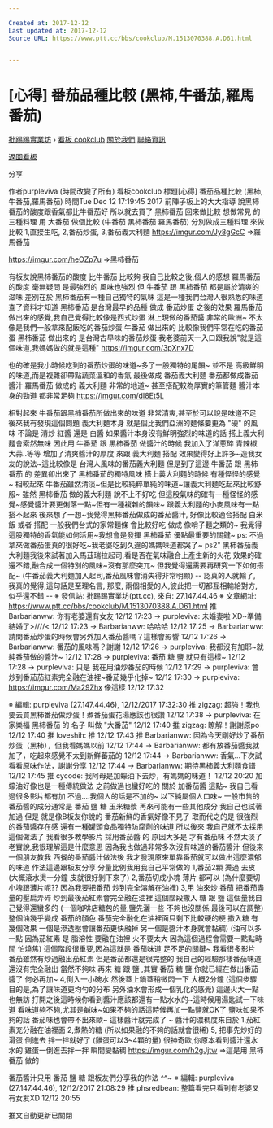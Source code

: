 ```yaml
---

Created at: 2017-12-12
Last updated at: 2017-12-12
Source URL: https://www.ptt.cc/bbs/cookclub/M.1513070388.A.D61.html


---
```


# [心得] 番茄品種比較 (黑柿,牛番茄,羅馬番茄)


[批踢踢實業坊](https://www.ptt.cc/) › [看板 cookclub](https://www.ptt.cc/bbs/cookclub/index.html) [關於我們](https://www.ptt.cc/about.html) [聯絡資訊](https://www.ptt.cc/contact.html)

[返回看板](https://www.ptt.cc/bbs/cookclub/index.html)

分享

作者purpleviva (時間改變了所有)
看板cookclub
標題\[心得\] 番茄品種比較 (黑柿,牛番茄,羅馬番茄)
時間Tue Dec 12 17:19:45 2017
前陣子板上的大大指導 說黑柿番茄的酸度跟香氣都比牛番茄好 所以就去買了 黑柿番茄 回來做比較 想做常見 的 三種料理 用 大番茄 做個比較 (牛番茄 黑柿番茄 羅馬番茄) 分別做成三種料理 來做比較 1,直接生吃, 2,番茄炒蛋, 3,番茄義大利麵 <https://imgur.com/Jy8gGcC> =>羅馬番茄

<https://imgur.com/heOZp7u> =>黑柿番茄

有板友說黑柿番茄的酸度 比牛番茄 比較夠 我自己比較之後,個人的感想 羅馬番茄的酸度 毫無疑問 是最強烈的 風味也強烈 但 牛番茄 跟 黑柿番茄 都是屬於清爽的滋味 差別在於 黑柿番茄有一種自己獨特的氣味 這是一種我們台灣人很熟悉的味道 查了資料才知道 黑柿番茄 是台灣最早的品種 做成 番茄炒蛋 之後的效果 羅馬番茄做出來的感覺,我自己覺得比較像是西式炒蛋 淋上現做的番茄醬 非常的歐洲~ 不太像是我們一般拿來配飯吃的番茄炒蛋 牛番茄 做出來的 比較像我們平常在吃的番茄蛋 黑柿番茄 做出來的 是台灣古早味的番茄炒蛋 我老婆前天一入口跟我說"就是這個味道,我媽媽做的就是這種" <https://imgur.com/3pXnx7D>

也的確是我小時候吃到的番茄炒蛋的味道~多了一股獨特的尾韻~ 並不是 高級鮮明 的味道,而是複雜卻帶點蔬菜溫和的香氣 最後做成 番茄義大利麵 番茄都做成番茄醬汁 羅馬番茄 做成的 義大利麵 非常的地道~ 甚至搭配較為厚實的筆管麵 醬汁本身的勁道 都非常足夠 <https://imgur.com/dI8Et5L>

相對起來 牛番茄跟黑柿番茄所做出來的味道 非常清爽,甚至於可以說是味道不足 後來我有發現這個問題 義大利麵本身 就是個比我們亞洲的麵條要更為 "硬" 的風味 不論是 清炒 紅醬 還是 白醬 如果醬汁本身沒有鮮明強烈的味道的話 搭上義大利麵會索然無味 因此用 牛番茄 跟 黑柿番茄 做醬汁的時候 我加入了洋蔥碎 青辣椒 大蒜..等等 增加了清爽醬汁的厚度 來跟 義大利麵 搭配 效果變得好上許多~造我女友的說法~這比較像是 台灣人風味的番茄義大利麵 但是到了這邊 牛番茄 跟 黑柿番茄 的 差異卻出來了 黑柿番茄的獨特風味 搭上義大利麵的時候 有種怪怪的感覺~ 相較起來 牛番茄雖然清淡~但是比較純粹單純的味道~讓義大利麵吃起來比較舒服~ 雖然 黑柿番茄 做的義大利麵 說不上不好吃 但這股氣味的確有一種怪怪的感覺~感覺醬汁要更俐落一點~但有一種複雜的韻味~ 跟義大利麵的小麥風味有一點搭不起來 後來想了一想~我覺得黑柿番茄做成的番茄醬汁, 好像比較適合搭配 白米飯 或者 搭配 一般我們台式的家常麵條 會比較好吃 做成 像哨子麵之類的~ 我覺得這股獨特的香氣能如何活用~我想會是發揮 黑柿番茄 優點最重要的關鍵~ ps: 不過拿來做番茄蛋真的很好吃~我老婆吃到久違的媽媽味道都哭了~ ps2" 黑柿番茄義大利麵我後來試著加入馬茲瑞拉起司,看是否在氣味融合上產生新的火花 效果的確還不錯,融合成一個特別的風味~沒有那麼突兀~ 但我覺得還需要再研究一下如何搭配~ (牛番茄義大利麵加入起司,番茄風味會消失得非常明顯) -- 認真的人就輸了, 我真的覺得,這句話是至理名言, 那麼, 兩個相愛的人,彼此把一切都互相輸給對方,似乎還不錯 -- ※ 發信站: 批踢踢實業坊(ptt.cc), 來自: 27.147.44.46 ※ 文章網址: <https://www.ptt.cc/bbs/cookclub/M.1513070388.A.D61.html>
推 Barbarianww: 你有老婆還有女友 12/12 17:23
→ purpleviva: 未婚妻啦 XD~準備結婚了>////< 12/12 17:23
→ Barbarianww: 哈哈哈 12/12 17:25
→ Barbarianww: 請問番茄炒蛋的時候會另外加入番茄醬嗎？這樣會影響 12/12 17:26
→ Barbarianww: 番茄的風味嗎？謝謝 12/12 17:26
→ purpleviva: 我都沒有加耶~就純番茄做的醬汁~ 12/12 17:28
→ purpleviva: 番茄 糖 鹽 就只有這樣~ 12/12 17:28
→ purpleviva: 只是 我在用油炒番茄的時候 12/12 17:29
→ purpleviva: 會炒到番茄茄紅素完全融在油裡~番茄幾乎化掉~ 12/12 17:30
→ purpleviva: <https://imgur.com/Ma29Zhx> 像這樣 12/12 17:32

※ 編輯: purpleviva (27.147.44.46), 12/12/2017 17:32:30
推 zigzag: 超強！我也要去買黑柿番茄做炒蛋！煮番茄蛋花湯應該也很讚 12/12 17:38
→ purpleviva: 在家樂福 黑柿番茄 的 名子 叫做 "大番茄" 12/12 17:40
推 zigzag: 瞭解！謝謝原po 12/12 17:40
推 loveshih: 推 12/12 17:43
推 Barbarianww: 因為今天剛好炒了番茄炒蛋（黑柿），但我看媽媽以前 12/12 17:44
→ Barbarianww: 都有放番茄醬我就加了，吃起來感覺不太到新鮮蕃茄的 12/12 17:44
→ Barbarianww: 香氣...下次試看看原味作法，謝謝分享 12/12 17:44
→ Barbarianww: 期待黑柿義大利麵食譜 12/12 17:45
推 cycode: 我阿母是加蠔油下去炒，有媽媽的味道！ 12/12 20:20
加蠔油好像也是一種傳統做法 之前做過也蠻好吃的 關於 加番茄醬 這點~ 我自己看過很多影片都有加 不過....我個人的話是不加的~ 以下純屬個人口味~ 一般市售的番茄醬的成分通常是 番茄 鹽 糖 玉米糖漿 再來可能有一些其他成分 我自己也試著加過 但是 就是像B板友你說的 番茄新鮮的香氣好像不見了 取而代之的是 很強烈的番茄醬存在感 還有一種罐頭食品獨特防腐劑的味道 所以後來 我自己就不太採用這個做法了 我看很多教學影片 採用番茄醬 的 原因大多是 才有番茄味 不然太淡了 老實說,我很理解這是什麼意思 因為我也做過非常多次沒有味道的番茄醬汁 但後來一個朋友教我 西餐的番茄醬汁做法後 我才發現原來單靠番茄就可以做出這麼濃郁的味道 作法這邊跟板友分享 分量比例我用我自己平常做的 1,番茄2顆 燙過 去皮 (大概滾水燙一分鐘 皮就很好剝下來了) 2,番茄切成小塊 薄片 都可以 (為什麼要切小塊跟薄片呢?? 因為我要把番茄 炒到完全溶解在油裡) 3,用 油來炒 番茄 把番茄盡量的壓扁弄碎 炒到最後茄紅素會完全融在油裡 這個階段撒入 糖 跟 鹽 這個量我自己覺得還蠻多的 (一個咖啡店糖包的量,鹽先灑一些 不夠也沒關係,最後可以在調整) 整個油幾乎變成 番茄的顏色 番茄完全融化在油裡面只剩下比較硬的梗 撒入糖 有幾個效果 一個是滲透壓會讓番茄更快融掉 另一個是醬汁本身就會黏稠) (油可以多一點 因為茄紅素 是 脂溶性 要融在油裡 火不要太大 因為這個過程會需要一點點時間 怕燒焦) 這個階段很重要,因為這就是 番茄味道 足不足的關鍵~ 我看很多影片 番茄雖然有炒過融出茄紅素 但是番茄都還是很完整的 我自己的經驗那樣番茄味道還沒有完全融出 當然不夠味 再來 糖 跟 鹽 ,其實 番茄 糖 鹽 你就已經在做出番茄醬了 何必再加~ 4,倒入一小碗水 然後蓋上鍋蓋稍微悶一下 大概2分鐘 (這個步驟 目的是,為了讓味道更均勻的分布 另外油水會形成一個乳化的感覺) 這邊火大一點也無訪 打開之後這時候你看到醬汁應該都還有一點水水的~這時候用湯匙試一下味道 看味道夠不夠,尤其是鹹味~如果不夠的話這時候再加一點鹽就OK了 鹽味如果不夠的話 番茄味也會帶不出來歐~ 這樣醬汁就完成了 ~ 醬汁的濃稠度來自於 1,茄紅素充分融在油裡面 2,煮熱的糖 (所以如果融的不夠的話就會很稀) 5, 把事先炒好的 滑蛋 倒進去 拌一拌就好了 (雞蛋可以3~4顆的量) 很神奇歐,你原本看到醬汁還水水的 雞蛋一倒進去拌一拌 瞬間變黏稠 <https://imgur.com/h2gJjtw> =>這是用 黑柿番茄 做的

番茄醬汁只用 番茄 鹽 糖 跟板友們分享我的作法 ^^~ ※ 編輯: purpleviva (27.147.44.46), 12/12/2017 21:08:29
推 phsredbean: 整篇看完只看到有老婆又有女友XD 12/12 20:55

推文自動更新已關閉

